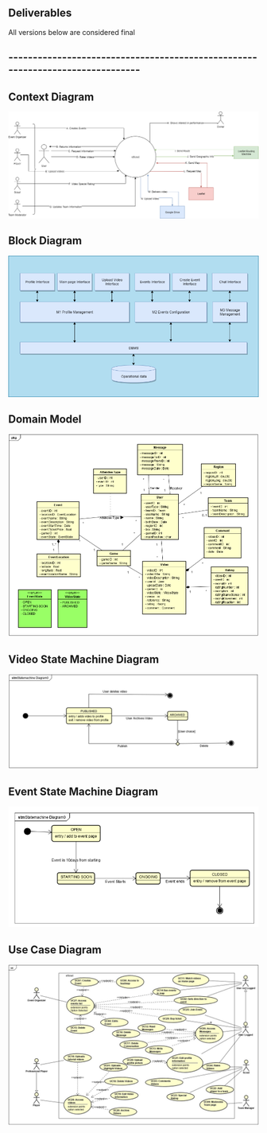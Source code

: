 <h2>Deliverables</h2>

<p>All versions below are considered final</p>
 

<h2>------------------------------------------------------------------------------</h2>

<h2>Context Diagram</h2>
<img src="https://raw.githubusercontent.com/Moozdzn/eScout/master/deliverables/Context%20Diagram/Context%20Diagram%20Final.png"></img>

<h2>Block Diagram</h2>
<img src="https://raw.githubusercontent.com/Moozdzn/eScout/master/deliverables/block%20diagram/Block%20Diagram%20Final.png"></img>

<h2>Domain Model</h2>
<img src="https://raw.githubusercontent.com/Moozdzn/eScout/master/deliverables/domain%20model/Domain%20Model%20Final.png"></img>

<h2>Video State Machine Diagram</h2>
<img src="https://raw.githubusercontent.com/Moozdzn/eScout/master/deliverables/statemachine%20diagram/Video%20State%20Machine%20Final.png"></img>

<h2>Event State Machine Diagram</h2>
<img src="https://raw.githubusercontent.com/Moozdzn/eScout/master/deliverables/statemachine%20diagram/Event%20State%20Machine%20Final.png"></img>

<h2>Use Case Diagram</h2>
<img src="https://raw.githubusercontent.com/Moozdzn/eScout/master/deliverables/statemachine%20diagram/Use%20Case%20Diagram%20FInal.jpg"></img>
